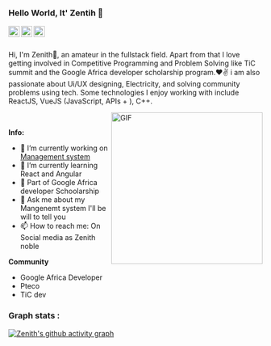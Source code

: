 ### Hello World, It' Zentih 👋


<a href="https://web.facebook.com/etongo.zenith.9/">
<img align="left" alt="Zedmiles Prag" width="22px" src="https://cdn.jsdelivr.net/npm/simple-icons@v3/icons/facebook.svg" />
</a>
<a href="https://www.linkedin.com/in/zenith-noble-2237b7216/">
<img align="left" alt="Zedmiles Prag" width="22px" src="https://cdn.jsdelivr.net/npm/simple-icons@v3/icons/linkedin.svg" />
</a>
<a href="https://www.instagram.com/zenithnoble/">
<img align="left" alt="Zedmiles Prag" width="22px" src="https://cdn.jsdelivr.net/npm/simple-icons@v3/icons/instagram.svg" />
</a>
<br />

<br />


Hi, I'm Zenith🙌, an amateur in the fullstack field. Apart from that I love getting involved in Competitive Programming and Problem Solving like TiC summit and the Google Africa developer scholarship program.❤✌ i am also passionate about Ui/UX designing, Electricity, and solving community problems using tech. Some technologies I enjoy working with include ReactJS, VueJS (JavaScript, APIs + ), C++.

 <img align="right" width="300px" alt="GIF" src="https://media0.giphy.com/media/M9gbBd9nbDrOTu1Mqx/giphy.gif" />
 
 <br/>

**Info:**

- 🔭 I’m currently working on <a href="https://mevick-2.vercel.app/" >Management system </a> 
- 🌱 I’m currently learning React and Angular
- 👯 Part of Google Africa developer Schoolarship
- 💬 Ask me about my Mangenemt system I'll be will to tell you
- 📫 How to reach me: On Social media as Zenith noble

**Community**

- Google Africa Developer
- Pteco 
- TiC dev







### Graph stats :
[![Zenith's github activity graph](https://activity-graph.herokuapp.com/graph?username=zenith-noble01&theme=xcode)](https://github.com/code-with-zenith)

<!-- <img align="center" src="https://github-readme-stats.vercel.app/api?username=code-with-zenith&&show_icons=true&title_color=ffffff&icon_color=bb2acf&text_color=daf7dc&bg_color=151515" />
 -->
